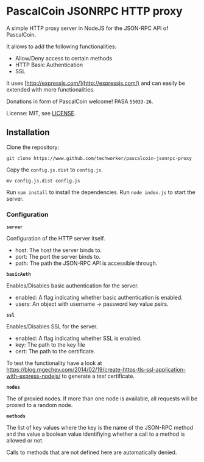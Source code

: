 # PascalCoin JSONRPC HTTP proxy

A simple HTTP proxy server in NodeJS for the JSON-RPC API of PascalCoin.

It allows to add the following functionalities:

 - Allow/Deny access to certain methods
 - HTTP Basic Authentication
 - SSL

It uses [http://expressjs.com/](http://expressjs.com/) and can easily be 
extended with more functionalities.

Donations in form of PascalCoin welcome! PASA `55033-26`.

License: MIT, see [LICENSE](/techworker/pascalcoin-rpc-proxy/LICENSE).

## Installation

Clone the repository:

```
git clone https://www.github.com/techworker/pascalcoin-jsonrpc-proxy
```

Copy the `config.js.dist` to `config.js`.

```
mv config.js.dist config.js
```

Run `npm install` to install the dependencies. Run `node index.js` to start 
the server.

### Configuration

**`server`**

Configuration of the HTTP server itself.

 - host: The host the server binds to.
 - port: The port the server binds to.
 - path: The path the JSON-RPC API is accessible through.

**`basicAuth`**

Enables/Disables basic authentication for the server.

 - enabled: A flag indicating whether basic authentication is enabled.
 - users: An object with username -> password key value pairs.

**`ssl`**

Enables/Disables SSL for the server.

 - enabled: A flag indicating whether SSL is enabled.
 - key: The path to the key file
 - cert: The path to the certificate.
  
To test the functionality have a look at https://blog.mgechev.com/2014/02/19/create-https-tls-ssl-application-with-express-nodejs/ to generate a *test* certificate.
  
**`nodes`**

The of proxied nodes. If more than one node is available, all requests will be
proxied to a random node.

**`methods`**

The list of key values where the key is the name of the JSON-RPC method and the
value a boolean value identifiying whether a call to a method is allowed or not.

Calls to methods that are not defined here are automatically denied.